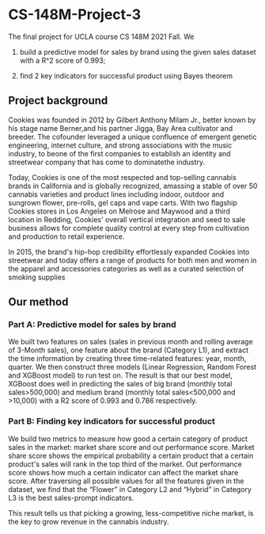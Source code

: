 # CS-148M-Project-3
The final project for UCLA course CS 148M 2021 Fall. We

1) build a predictive model for sales by brand using the given sales dataset with a R^2 score of 0.993; 

2) find 2 key indicators for successful product using Bayes theorem

## Project background

Cookies was founded in 2012 by Gilbert Anthony Milam Jr., better known by his stage name Berner,and
his partner Jigga, Bay Area cultivator and breeder.  The cofounder leveraged a unique confluence of
emergent genetic engineering, internet culture, and strong associations with the music industry, to 
beone of the first companies to establish an identity and streetwear company that has come to 
dominatethe industry.

Today, Cookies is one of the most respected and top-selling cannabis brands in California and is 
globally recognized, amassing a stable of over 50 cannabis varieties and product lines including indoor, 
outdoor and sungrown flower, pre-rolls, gel caps and vape carts.  With two flagship Cookies stores in Los 
Angeles on Melrose and Maywood and a third location in Redding, Cookies' overall vertical integration and 
seed to sale business allows for complete quality control at every step from cultivation and production 
to retail experience.

In 2015, the brand's hip-hop credibility effortlessly expanded Cookies into streetwear and today 
offers a range of products for both men and women in the apparel and accessories categories as well as a
curated selection of smoking supplies

## Our method
### Part A: Predictive model for sales by brand

We built two features on sales (sales in previous month and rolling average of 3-Month sales), one feature about the brand (Category L1), and extract the time information by creating three time-related features: year, month, quarter. We then construct three models (Linear Regression, Random Forest and XGBoost model) to run test on. The result is that our best model, XGBoost does well in predicting the sales of big brand (monthly total sales>500,000) and medium brand (monthly total sales<500,000 and >10,000) with a R2 score of 0.993 and 0.786 respectively.

### Part B: Finding key indicators for successful product

We build two metrics to measure how good a certain category of product sales in the market: market share score and out performance score. Market share score shows the empirical probability a certain product that a certain product's sales will rank in the top third of the market. Out performance score shows how much a certain indicator can affect the market share score. After traversing all possible values for all the features given in the dataset, we find that the “Flower” in Category L2 and “Hybrid” in Category L3 is the best sales-prompt indicators. 

This result tells us that picking a growing, less-competitive niche market, is the key to grow revenue in the cannabis industry.
